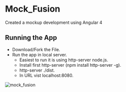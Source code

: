# Mock_Fusion
Created a mockup development using Angular 4

## Running the App
* Download/Fork the File.
* Run the app in local server.
  * Easiest to run it is using http-server node.js.
  * Install first http-server (npm install http-server -g).
  * http-server ./dist.
  * In URL vist localhost:8080.

![mock_fusion](https://user-images.githubusercontent.com/8010888/27664295-9bae7f26-5c1b-11e7-8c6b-695e5e509bd9.png)
